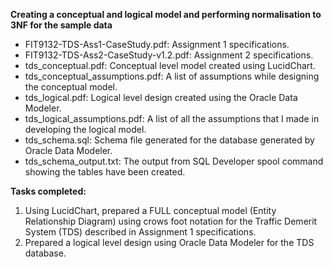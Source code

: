 **Creating a conceptual and logical model and performing normalisation to 3NF for the sample data**

- FIT9132-TDS-Ass1-CaseStudy.pdf: Assignment 1 specifications. 
- FIT9132-TDS-Ass2-CaseStudy-v1.2.pdf: Assignment 2 specifications. 
- tds_conceptual.pdf: Conceptual level model created using LucidChart. 
- tds_conceptual_assumptions.pdf: A list of assumptions while designing the conceptual model.
- tds_logical.pdf: Logical level design created using the Oracle Data Modeler.
- tds_logical_assumptions.pdf: A list of all the assumptions that I made in developing the logical model.
- tds_schema.sql: Schema file generated for the database generated by Oracle Data Modeler.
- tds_schema_output.txt: The output from SQL Developer spool command showing the tables have been created.

**Tasks completed:**
1. Using LucidChart, prepared a FULL conceptual model (Entity Relationship Diagram) using crows foot notation for the Traffic Demerit System (TDS) described in Assignment 1 specifications.
2. Prepared a logical level design using Oracle Data Modeler for the TDS database. 
